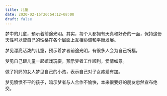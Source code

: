 ```yaml
---
title: 儿童
date: 2020-02-15T20:54:12+08:00
draft: false
---
```


梦中的儿童，预示着前途光明。其实，每个人都拥有天真和好奇的一面，保持这份天性可以使自己的性格在各个层面上互相协调和平衡发展。

梦见漂亮活泼的儿童，预示着梦者前途光明，有很多人会为自己祝福。

梦见自己跟儿童一起嬉戏玩耍，预示梦者工作顺利，爱情如意。

做了妈妈的女人梦见自己的小孩，表示自己对子女疼爱有加。

梦见愤愤不平的孩子，暗示梦者与人合作不愉快，本来很要好的朋友忽然宣布绝交。